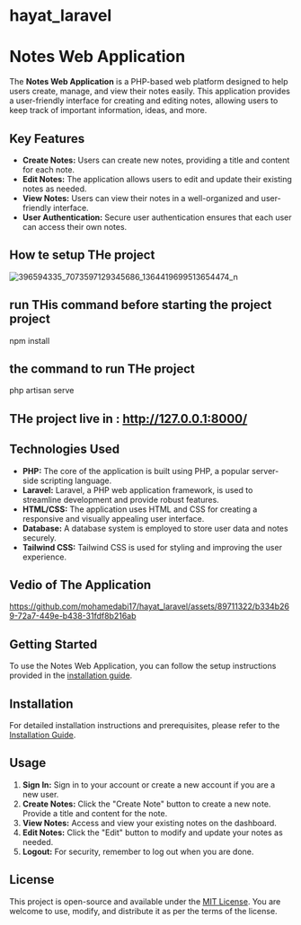 # hayat_laravel
# Notes Web Application

The **Notes Web Application** is a PHP-based web platform designed to help users create, manage, and view their notes easily. This application provides a user-friendly interface for creating and editing notes, allowing users to keep track of important information, ideas, and more.

## Key Features

- **Create Notes:** Users can create new notes, providing a title and content for each note.
- **Edit Notes:** The application allows users to edit and update their existing notes as needed.
- **View Notes:** Users can view their notes in a well-organized and user-friendly interface.
- **User Authentication:** Secure user authentication ensures that each user can access their own notes.

## How te setup THe project
![396594335_7073597129345686_1364419699513654474_n](https://github.com/mohamedabi17/hayat_laravel/assets/89711322/f7585a88-8b3d-4120-b8d1-ada87d34a755)
## run  THis command before starting the project  project
npm install 

## the command to run  THe project
php artisan serve 
##  THe project live in  : http://127.0.0.1:8000/

## Technologies Used
- **PHP:** The core of the application is built using PHP, a popular server-side scripting language.
- **Laravel:** Laravel, a PHP web application framework, is used to streamline development and provide robust features.
- **HTML/CSS:** The application uses HTML and CSS for creating a responsive and visually appealing user interface.
- **Database:** A database system is employed to store user data and notes securely.
- **Tailwind CSS:** Tailwind CSS is used for styling and improving the user experience.

## Vedio of The Application 

https://github.com/mohamedabi17/hayat_laravel/assets/89711322/b334b269-72a7-449e-b438-31fdf8b216ab


## Getting Started

To use the Notes Web Application, you can follow the setup instructions provided in the [installation guide](#link-to-installation-guide).

## Installation

For detailed installation instructions and prerequisites, please refer to the [Installation Guide](#link-to-installation-guide).

## Usage

1. **Sign In:** Sign in to your account or create a new account if you are a new user.
2. **Create Notes:** Click the "Create Note" button to create a new note. Provide a title and content for the note.
3. **View Notes:** Access and view your existing notes on the dashboard.
4. **Edit Notes:** Click the "Edit" button to modify and update your notes as needed.
5. **Logout:** For security, remember to log out when you are done.

## License

This project is open-source and available under the [MIT License](LICENSE). You are welcome to use, modify, and distribute it as per the terms of the license.

